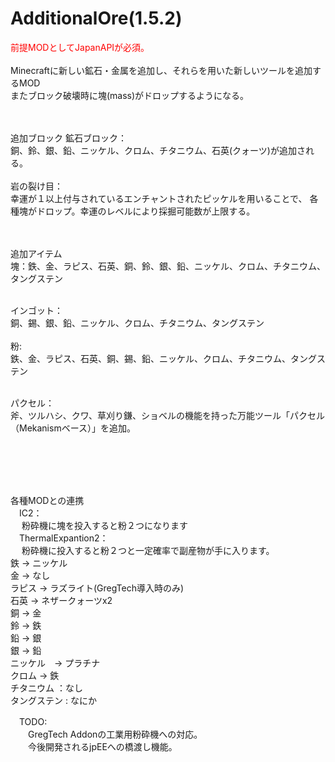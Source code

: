 AdditionalOre(1.5.2)
=============
<font color = "#FF0000">前提MODとしてJapanAPIが必須。</font>
<BR><BR>
Minecraftに新しい鉱石・金属を追加し、それらを用いた新しいツールを追加するMOD<BR>
またブロック破壊時に塊(mass)がドロップするようになる。<BR>
  <BR><BR>

追加ブロック
  鉱石ブロック：<BR>
  銅、鈴、銀、鉛、ニッケル、クロム、チタニウム、石英(クォーツ)が追加される。<BR><BR>
  岩の裂け目：<BR>
  幸運が１以上付与されているエンチャントされたピッケルを用いることで、
  各種塊がドロップ。幸運のレベルにより採掘可能数が上限する。
  <BR><BR><BR>
  
追加アイテム<BR>
  塊：鉄、金、ラピス、石英、銅、鈴、銀、鉛、ニッケル、クロム、チタニウム、タングステン<BR><BR>
  
  インゴット：<BR>
  	銅、錫、銀、鉛、ニッケル、クロム、チタニウム、タングステン
  <BR><BR>
  粉:<BR>
  	鉄、金、ラピス、石英、銅、錫、鉛、ニッケル、クロム、チタニウム、タングステン
  	<BR><BR>
  
  パクセル：<BR>
  斧、ツルハシ、クワ、草刈り鎌、ショベルの機能を持った万能ツール「パクセル（Mekanismベース）」を追加。
  <BR><BR>
  
  <BR><BR><BR>
  
 各種MODとの連携<BR>
 　IC2：<BR>
 　	粉砕機に塊を投入すると粉２つになります<BR>
 　ThermalExpantion2：<BR>
 　	粉砕機に投入すると粉２つと一定確率で副産物が手に入ります。<BR>
		鉄 -> ニッケル<BR>
		金 -> なし<BR>
		ラピス -> ラズライト(GregTech導入時のみ)<BR>
		石英 -> ネザークォーツx2<BR>
		銅 -> 金<BR>
		鈴 -> 鉄<BR>
		鉛 -> 銀<BR>
		銀 -> 鉛<BR>
		ニッケル　-> プラチナ<BR>
		クロム -> 鉄<BR>
		チタニウム ：なし<BR>
		タングステン : なにか<BR>

		
　TODO:<BR>
　　GregTech Addonの工業用粉砕機への対応。<BR>
　　今後開発されるjpEEへの橋渡し機能。
